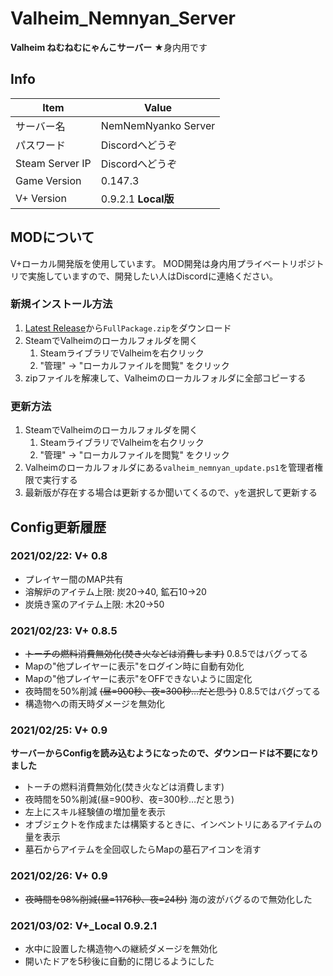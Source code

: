 # Valheim_Nemnyan_Server
**Valheim ねむねむにゃんこサーバー**
★身内用です

## Info
|Item|Value|
|---|---|
|サーバー名|NemNemNyanko Server|
|パスワード|Discordへどうぞ|
|Steam Server IP|Discordへどうぞ|
|Game Version|0.147.3|
|V+ Version|0.9.2.1 **Local版**|

## MODについて
V+ローカル開発版を使用しています。
MOD開発は身内用プライベートリポジトリで実施していますので、開発したい人はDiscordに連絡ください。

### 新規インストール方法
1. [Latest Release](https://github.com/muro1214/Valheim_Nemnyan_Server/releases/latest/)から`FullPackage.zip`をダウンロード
2. SteamでValheimのローカルフォルダを開く
   1. SteamライブラリでValheimを右クリック
   2. "管理" -> "ローカルファイルを閲覧" をクリック
3. zipファイルを解凍して、Valheimのローカルフォルダに全部コピーする

### 更新方法
1. SteamでValheimのローカルフォルダを開く
   1. SteamライブラリでValheimを右クリック
   2. "管理" -> "ローカルファイルを閲覧" をクリック
3. Valheimのローカルフォルダにある`valheim_nemnyan_update.ps1`を管理者権限で実行する
4. 最新版が存在する場合は更新するか聞いてくるので、`y`を選択して更新する

## Config更新履歴
### 2021/02/22: V+ 0.8
* プレイヤー間のMAP共有
* 溶解炉のアイテム上限: 炭20→40, 鉱石10→20
* 炭焼き窯のアイテム上限: 木20→50

### 2021/02/23: V+ 0.8.5
* ~~トーチの燃料消費無効化(焚き火などは消費します)~~ 0.8.5ではバグってる
* Mapの"他プレイヤーに表示"をログイン時に自動有効化
* Mapの"他プレイヤーに表示"をOFFできないように固定化
* 夜時間を50%削減 ~~(昼=900秒、夜=300秒…だと思う)~~ 0.8.5ではバグってる
* 構造物への雨天時ダメージを無効化

### 2021/02/25: V+ 0.9
**サーバーからConfigを読み込むようになったので、ダウンロードは不要になりました**

* トーチの燃料消費無効化(焚き火などは消費します)
* 夜時間を50%削減(昼=900秒、夜=300秒…だと思う)
* 左上にスキル経験値の増加量を表示
* オブジェクトを作成または構築するときに、インベントリにあるアイテムの量を表示
* 墓石からアイテムを全回収したらMapの墓石アイコンを消す

### 2021/02/26: V+ 0.9
* ~~夜時間を98%削減(昼=1176秒、夜=24秒)~~ 海の波がバグるので無効化した

### 2021/03/02: V+_Local 0.9.2.1
* 水中に設置した構造物への継続ダメージを無効化
* 開いたドアを5秒後に自動的に閉じるようにした
